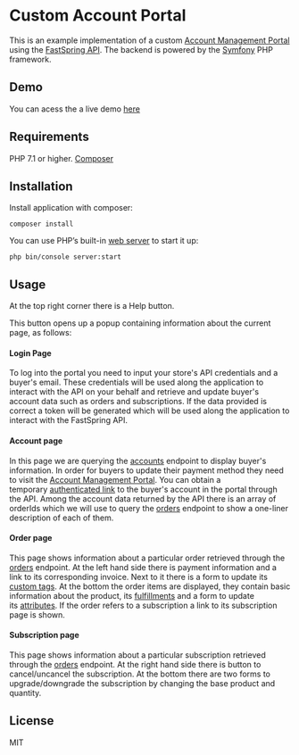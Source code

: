 
# Custom Account Portal
This is an example implementation of a custom [Account Management Portal](https://docs.fastspring.com/customer-facing-account-management) using the [FastSpring API](https://docs.fastspring.com/integrating-with-fastspring/fastspring-api).
The backend is powered by the [Symfony](https://symfony.com) PHP framework.

## Demo
You can acess the a live demo [here](https://fs-accountportal.appspot.com/login.html)

## Requirements

PHP 7.1 or higher.
[Composer](https://getcomposer.org/)

## Installation
Install application with composer:
```
composer install
```

You can use PHP’s built-in [web server](https://symfony.com/doc/current/setup/built_in_web_server.html) to start it up:
```
php bin/console server:start
```

## Usage
At the top right corner there is a Help button.

This button opens up a popup containing information about the current page, as follows: 

#### Login Page
To log into the portal you need to input your store's API credentials and a buyer's email. These credentials will be used along the application to interact with the API on your behalf and retrieve and update buyer's account data such as orders and subscriptions. If the data provided is correct a token will be generated which will be used along the application to interact with the FastSpring API.

#### Account page
In this page we are querying the [accounts](https://docs.fastspring.com/integrating-with-fastspring/fastspring-api/accounts) endpoint to display buyer's information.
In order for buyers to update their payment method they need to visit the [Account Management Portal](https://docs.fastspring.com/customer-facing-account-management). You can obtain a temporary [authenticated link](https://docs.fastspring.com/integrating-with-fastspring/fastspring-api/accounts#id-/accounts-GetauthenticatedaccountmanagementURL) to the buyer's account in the portal through the API.
Among the account data returned by the API there is an array of orderIds which we will use to query the [orders](https://docs.fastspring.com/integrating-with-fastspring/fastspring-api/orders) endpoint to show a one-liner description of each of them.

#### Order page
This page shows information about a particular order retrieved through the [orders](https://docs.fastspring.com/integrating-with-fastspring/fastspring-api/orders) endpoint. At the left hand side there is payment information and a link to its corresponding invoice.
Next to it there is a form to update its [custom tags](https://docs.fastspring.com/integrating-with-fastspring/passing-and-capturing-custom-order-tags-and-product-attributes). At the bottom the order items are displayed, they contain basic information about the product, its [fulfillments](https://docs.fastspring.com/products-bundles-and-subscriptions/fulfillments) and a form to update
its [attributes](https://docs.fastspring.com/integrating-with-fastspring/passing-and-capturing-custom-order-tags-and-product-attributes).
If the order refers to a subscription a link to its subscription page is shown.

#### Subscription page
This page shows information about a particular subscription retrieved through the [orders](https://docs.fastspring.com/integrating-with-fastspring/fastspring-api/subscriptions) endpoint.
At the right hand side there is button to cancel/uncancel the subscription.
At the bottom there are two forms to upgrade/downgrade the subscription by changing the base product and quantity.

## License
MIT
